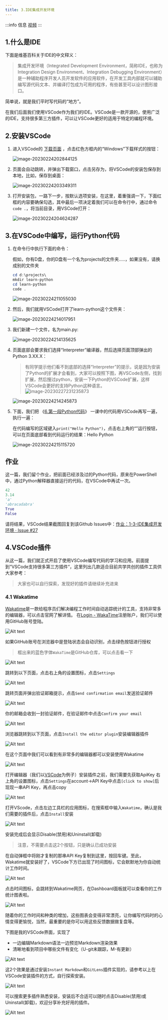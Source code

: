 ```yaml
---
title: 3.IDE集成开发环境
---
```


:::info 信息
[视频](https://www.bilibili.com/video/BV1YM411j7FJ/?vd_source=4a888db8814702b2062fcaf2575be745)
:::


## 1.什么是IDE

下面是维基百科关于IDE的中文释义：

> 集成开发环境（Integrated Development Environment，简称IDE，也称为Integration Design Environment、Integration Debugging Environment）是一种辅助程序开发人员开发软件的应用软件，在开发工具内部就可以辅助编写源代码文本、并编译打包成为可用的程序，有些甚至可以设计图形接口。

简单说，就是我们平时写代码的“地方”。

在我们后面我们使用VSCode作为我们的IDE。VSCode是一款开源的，使用广泛的IDE，支持很多第三方插件，可以让VSCode更好的适用于特定的编程环境。

## 2.安装VSCode

1. 进入VSCode的 [下载页面](https://code.visualstudio.com/Download) ，点击红色方框内的“Windows”下载样式的按钮：

   ![image-20230224202844125](./p1-3-ide.assets/image-20230224202844125.png)



2. 页面会自动跳转，并弹出下载窗口，点击另存为，将VSCode的安装包保存到本地，比如，保存到桌面：

   ![image-20230224203349311](./p1-3-ide.assets/image-20230224203349311.png)

3. 打开安装包，一路下一步，按默认选项安装，在这里，着重强调一下，下面红框的内容要确保勾选，其中最后一项决定着我们可以在命令行中，通过命令`code .`，将当前目录，用VSCode打开：

   ![image-20230224204624287](./p1-3-ide.assets/image-20230224204624287.png)



## 3.在VSCode中编写，运行Python代码

1. 在命令行中执行下面的命令：

   假如，你有D盘，你的D盘有一个名为projects的文件夹.....，如果没有，请换成别的文件夹

   ```powershell
   cd d:\projects\
   mkdir learn-python
   cd learn-python
   code .
   ```

   ![image-20230224211055030](./p1-3-ide.assets/image-20230224211055030.png)

2. 然后，我们就用VSCode打开了learn-python这个文件夹：

   ![image-20230224214017951](./p1-3-ide.assets/image-20230224214017951.png)

3. 我们新建一个文件，名为main.py:

   ![image-20230224214135625](./p1-3-ide.assets/image-20230224214135625.png)

4. 页面底部会要求我们选择“Interpreter”编译器，然后选择页面顶部弹出的Python 3.XX.X：

   > 有同学提示他们看不到底部的选择“Interpreter”的提示，说是因为安装了Python的扩展才会看到，大家可以按照下图，再VSCode左侧，找到扩展，然后搜过python，安装一下Python的VSCode扩展，这样VSCode会更好的支持Python这种语言。
   > ![image-20230227231235873](./p1-3-ide.assets/image-20230227231235873.png)

   ![image-20230224214245873](./p1-3-ide.assets/image-20230224214245873.png)

5. 下面，我们把 《[6.第一段Python代码](../p0/p0-6-python.md)》 一课中的代码用VSCode再写一遍，执行一遍：

   在代码编写的区域键入`print("Hello Python")`，点击右上角的“”运行按钮，可以在页面底部看到代码运行的结果：Hello Python

   ![image-20230224215115720](./p1-3-ide.assets/image-20230224215115720.png)


## 作业

这一篇，我们留个作业，把前面已经涉及过的Python代码，原来在PowerShell中，通过Python解释器直接运行的代码，在VSCode中再试一次。

``` python
42
3.14
'a'
'abracadabra'
True
False
```

请将结果，VSCode结果截图回复到该Github Issues中：[作业：1-3-IDE集成开发环境 · Issue #27](https://github.com/coding-newbies-group/programming-co_creation-docs/issues/27)

## 4.VSCode插件
从这一篇，我们就正式开启了使用VSCode编写代码的学习和应用。前面提到“VSCode支持很多第三方插件“，这里列出几款适合目前共学共创的插件工具供大家参考：

>大家也可以自行探索，发现好的插件请继续补充进来
### 4.1 Wakatime
[Wakatime](https://wakatime.com/)是一款给程序员们解决编程工作时间自动追踪统计的工具，支持非常多的编辑器，可以点击官网了解详情。
在[Login - WakaTime](https://wakatime.com/login)注册账户，我们可以使用GitHub账号登陆。

![Alt text](p1-3-ide.assets/Xnip2023-03-02_09-15-01.jpg)


如果GitHub账号在浏览器中是登陆状态会自动识别，点击绿色按钮进行授权
> 框出来的蓝色字体`WakaTime`是GitHub仓库，可以点击看一下

![Alt text](p1-3-ide.assets/Xnip2023-03-02_09-19-33.jpg)

跳转到以下页面，点击右上角的设置图标，点击`Settings`

![Alt text](p1-3-ide.assets/Xnip2023-03-02_09-26-13.jpg)


跳转页面并弹出验证邮箱提示，点击`Send confirmation email`发送验证邮件

![Alt text](p1-3-ide.assets/Xnip2023-03-02_09-28-30-1.jpg)

你的邮箱会收到一封验证邮件，在验证邮件中点击`Confirm your email`

![Alt text](p1-3-ide.assets/Xnip2023-03-02_09-29-27.jpg)

浏览器跳转到以下页面，点击`Install the editor plugin`安装编辑器插件

![Alt text](p1-3-ide.assets/Xnip2023-03-02_09-30-16.jpg)

在这个页面中我们可以看到有非常多的编辑器都可以安装使用Wakatime

![Alt text](p1-3-ide.assets/Xnip2023-03-02_09-30-57.jpg)

打开编辑器（我们以[VSCode](https://wakatime.com/vs-code)为例子）安装插件之前，我们需要先获取ApiKey
右上角的设置图标，点击`Settings`在account->API Key中点击`[click to show]`后现现一串API Key，再点击copy

![Alt text](p1-3-ide.assets/Xnip2023-03-02_10-10-23.jpg)

打开VScode，点击左边工具栏的应用图标，在搜索框中输入`Wakatime`，确认是我们需要的插件后，点击`Install`安装

![Alt text](p1-3-ide.assets/Xnip2023-03-02_10-24-39.jpg)


安装完成后会显示Disable(禁用)和Uninstall(卸载)
>注意，不需要点击这2个按钮，只是确认已成功安装

在自动弹框中将刚才复制的那串API Key复制到这里，按回车键。至此，Wakatime就安装好了，VSCode下方已出现了时间图标，它会默默地为你自动统计工作时间。

![Alt text](p1-3-ide.assets/Xnip2023-03-02_10-32-01%201.jpg)

点击时间图标，会跳转到Wakatime网页，在Dashboard面板就可以查看你的工作统计图表啦。

![Alt text](p1-3-ide.assets/Xnip2023-03-02_17-52-52.jpg)

随着你的工作时间和种类的增加，这些图表会变得非常漂亮，让你编写代码时的心情变得更愉悦，当然，最重要的是你可以用这些反馈数据做复盘等。



下图是我的VSCode界面，实现了
- 一边编辑Markdown语法一边预览Markdown渲染效果
- 清晰地看到项目中哪些文件有变化（U-git未跟踪，M-有更新）

![Alt text](p1-3-ide.assets/Xnip2023-03-02_11-47-30.jpg)

这2个效果是通过安装`Instant Markdown`和`GitLens`插件实现的，请参考以上在VSCode安装插件的方式，自行探索安装。

![Alt text](p1-3-ide.assets/Xnip2023-03-02_11-49-09.jpg)


可以搜索更多插件熟悉安装，安装后不合适可以随时点击Disable(禁用)或Uninstall(卸载)，欢迎分享补充好用的插件。

![Alt text](p1-3-ide.assets/Xnip2023-03-02_12-03-23.jpg)